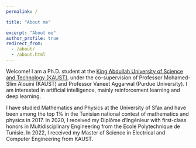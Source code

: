 ```yaml
---
permalink: /

title: "About me"

excerpt: "About me"
author_profile: true
redirect_from: 
  - /about/
  - /about.html
---
```


Welcome! I am a Ph.D. student at the [King Abdullah University of Science and Technology (KAUST)](https://www.kaust.edu.sa/en/), under the co-supervision of Professor Mohamed-Slim Alouini (KAUST) and Professor Vaneet Aggarwal (Purdue University). I am interested in artificial intelligence, mainly reinforcement learning and deep learning. 

I have studied Mathematics and Physics at the University of Sfax and have been among the top 1% in the Tunisian national contest of mathematics and physics in 2017. In 2020, I received my Diplôme d’Ingénieur with first-class honors in Multidisciplinary Engineering from the Ecole Polytechnique de Tunisie. In 2022, I received my Master of Science in Electrical and Computer Engineering from KAUST.